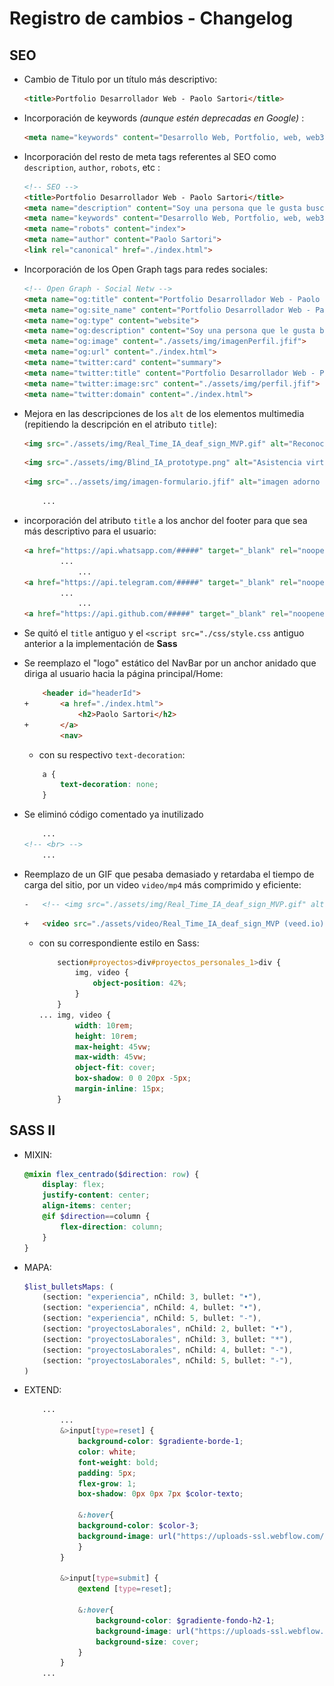 # Registro de cambios - Changelog

## SEO

- Cambio de Titulo por un título más descriptivo:
    ```html
    <title>Portfolio Desarrollador Web - Paolo Sartori</title>
    ```

- Incorporación de keywords *(aunque estén deprecadas en Google)* :
    ```html
    <meta name="keywords" content="Desarrollo Web, Portfolio, web, web3, Software, HTML, CSS, Inteligencia Artificial, Deep Learning, Machine Learning">
    ```

- Incorporación del resto de meta tags referentes al SEO como `description`, `author`, `robots`, etc :
    ```html
    <!-- SEO -->
    <title>Portfolio Desarrollador Web - Paolo Sartori</title>
    <meta name="description" content="Soy una persona que le gusta buscar soluciones a problemas utilizando herramientas tecnológicas, y facilitar la vida de las personas de este modo. Apasionado de las Finanzas, Stocks, Crypto y DeFi. Estoy buscando nuevos desafíos hacia el camino de la Programación y el Software.">
    <meta name="keywords" content="Desarrollo Web, Portfolio, web, web3, Software, HTML, CSS, Inteligencia Artificial, Deep Learning, Machine Learning">
    <meta name="robots" content="index">
    <meta name="author" content="Paolo Sartori">
    <link rel="canonical" href="./index.html">
    ```

- Incorporación de los Open Graph tags para redes sociales:
    ```html
    <!-- Open Graph - Social Netw -->
    <meta name="og:title" content="Portfolio Desarrollador Web - Paolo Sartori">
    <meta name="og:site_name" content="Portfolio Desarrollador Web - Paolo Sartori">
    <meta name="og:type" content="website">
    <meta name="og:description" content="Soy una persona que le gusta buscar soluciones a problemas utilizando herramientas tecnológicas, y facilitar la vida de las personas de este modo. Apasionado de las Finanzas, Stocks, Crypto y DeFi. Estoy buscando nuevos desafíos hacia el camino de la Programación y el Software.">
    <meta name="og:image" content="./assets/img/imagenPerfil.jfif">
    <meta name="og:url" content="./index.html">
    <meta name="twitter:card" content="summary">
    <meta name="twitter:title" content="Portfolio Desarrollador Web - Paolo Sartori">
    <meta name="twitter:image:src" content="./assets/img/perfil.jfif">
    <meta name="twitter:domain" content="./index.html">
    ```

- Mejora en las descripciones de los `alt` de los elementos multimedia (repitiendo la descripción en el atributo `title`):
    ```html
    <img src="./assets/img/Real_Time_IA_deaf_sign_MVP.gif" alt="Reconocimiento de Lenguaje de señas" title="Reconocimiento de Lenguaje de señas">
    ```
    ```html
    <img src="./assets/img/Blind_IA_prototype.png" alt="Asistencia virtual discapacitado Visual" title="Asistencia virtual discapacitado Visual">
    ```
    ```html
    <img src="../assets/img/imagen-formulario.jfif" alt="imagen adorno formulario" title="Complete su formulario">
    ```
    ```html
        ...
    ```

- incorporación del atributo `title` a los anchor del footer para que sea más descriptivo para el usuario:
    ```html
    <a href="https://api.whatsapp.com/#####" target="_blank" rel="noopener noreferrer" title="Contante mediante Whatsapp">
            ...
                ...
    <a href="https://api.telegram.com/#####" target="_blank" rel="noopener noreferrer" title="Contacte mediante Telegram">
            ...
                ...
    <a href="https://api.github.com/#####" target="_blank" rel="noopener noreferrer" title="Acceda a nuestro Repositorio">
    ```

- Se quitó el `title` antiguo y el `<script src="./css/style.css` antiguo anterior a la implementación de **Sass**

- Se reemplazo el "logo" estático del NavBar por un anchor anidado que diriga al usuario hacia la página principal/Home:
    ```HTML
        <header id="headerId">
    +		<a href="./index.html">
                <h2>Paolo Sartori</h2>
    +		</a>
            <nav>
    ```
    - con su respectivo `text-decoration`:
    ```scss
        a {
            text-decoration: none;
        }
    ```

- Se eliminó código comentado ya inutilizado
    ```html
        ...
    <!-- <br> -->
        ...
    ```

- Reemplazo de un GIF que pesaba demasiado y retardaba el tiempo de carga del sitio, por un video `video/mp4` más comprimido y eficiente:
    ```html
    -	<!-- <img src="./assets/img/Real_Time_IA_deaf_sign_MVP.gif" alt="Reconocimiento de Lenguaje de señas" title="Reconocimiento de Lenguaje de señas"> -->
    ```
    ```html
    +	<video src="./assets/video/Real_Time_IA_deaf_sign_MVP (veed.io).mp4" muted autoplay loop></video>
    ```
	- con su correspondiente estilo en Sass:
        ```css
            section#proyectos>div#proyectos_personales_1>div {
                img, video {
                    object-position: 42%;
                }
            }
        ...	img, video {
                width: 10rem;
                height: 10rem;
                max-height: 45vw;
                max-width: 45vw;
                object-fit: cover;
                box-shadow: 0 0 20px -5px;
                margin-inline: 15px;
            }
        ```


## SASS II

- MIXIN:
    ```scss
    @mixin flex_centrado($direction: row) {
        display: flex;
        justify-content: center;
        align-items: center;
        @if $direction==column {
            flex-direction: column;
        }
    }
    ```

- MAPA:
    ```scss
    $list_bulletsMaps: (
        (section: "experiencia", nChild: 3, bullet: "•"),
        (section: "experiencia", nChild: 4, bullet: "•"),
        (section: "experiencia", nChild: 5, bullet: "-"),
        (section: "proyectosLaborales", nChild: 2, bullet: "•"),
        (section: "proyectosLaborales", nChild: 3, bullet: "*"),
        (section: "proyectosLaborales", nChild: 4, bullet: "-"),
        (section: "proyectosLaborales", nChild: 5, bullet: "-"),
    )
    ```

- EXTEND:
    ```scss
        ...
            ...
            &>input[type=reset] {
                background-color: $gradiente-borde-1;
                color: white;
                font-weight: bold;
                padding: 5px;
                flex-grow: 1;
                box-shadow: 0px 0px 7px $color-texto;
                
                &:hover{
                background-color: $color-3;
                background-image: url("https://uploads-ssl.webflow.com/61f03747d8d407ed117df27f/61f116f06248585a2739061f_Button%20BG.png");
                }
            }
        
            &>input[type=submit] {
                @extend [type=reset];
                
                &:hover{
                    background-color: $gradiente-fondo-h2-1;
                    background-image: url("https://uploads-ssl.webflow.com/61f03747d8d407ed117df27f/61f116f06248585a2739061f_Button%20BG.png");
                    background-size: cover;
                }
            }
        ...
    ```
